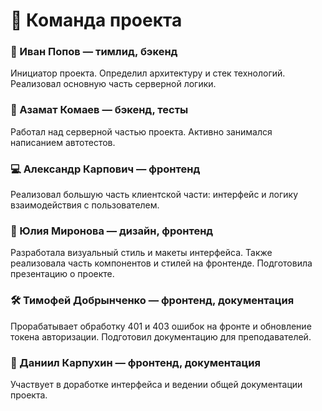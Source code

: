 # 👥 Команда проекта

### 🧠 Иван Попов — **тимлид, бэкенд**
Инициатор проекта. Определил архитектуру и стек технологий. Реализовал основную часть серверной логики.

### 🔧 Азамат Комаев — **бэкенд, тесты**
Работал над серверной частью проекта. Активно занимался написанием автотестов.

### 💻 Александр Карпович — **фронтенд**
Реализовал большую часть клиентской части: интерфейс и логику взаимодействия с пользователем.

### 🎨 Юлия Миронова — **дизайн, фронтенд**
Разработала визуальный стиль и макеты интерфейса. Также реализовала часть компонентов и стилей на фронтенде. Подготовила презентацию о проекте.

### 🛠️ Тимофей Добрынченко — **фронтенд, документация**
Прорабатывает обработку 401 и 403 ошибок на фронте и обновление токена авторизации. Подготовил документацию для преподавателей.

### 🧾 Даниил Карпухин — **фронтенд, документация**
Участвует в доработке интерфейса и ведении общей документации проекта.
